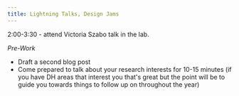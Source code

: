 ```yaml
---
title: Lightning Talks, Design Jams
---
```


2:00-3:30 - attend Victoria Szabo talk in the lab.

*Pre-Work*
* Draft a second blog post
* Come prepared to talk about your research
interests for 10-15 minutes (if you have DH areas that interest you that's great but the point will be to guide you towards things to follow up on throughout the year)
